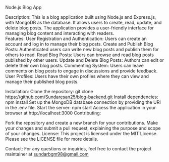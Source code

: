 Node.js Blog App

Description:
This is a blog application built using Node.js and Express.js, with MongoDB as the database. It allows users to create, read, update, and delete blog posts. The application provides a user-friendly interface for managing blog content and interacting with readers.
</br>
Features:
User Registration and Authentication: Users can create an account and log in to manage their blog posts.
Create and Publish Blog Posts: Authenticated users can write new blog posts and publish them for others to read.
Read Blog Posts: Users can browse and read blog posts published by other users.
Update and Delete Blog Posts: Authors can edit or delete their own blog posts.
Commenting System: Users can leave comments on blog posts to engage in discussions and provide feedback.
User Profiles: Users have their own profiles where they can view and manage their published blog posts.

Installation:
Clone the repository: git clone https://github.com/Sundaresan25/blog-backend.git
Install dependencies: npm install
Set up the MongoDB database connection by providing the URI in the .env file.
Start the server: npm start
Access the application in your browser at http://localhost:3000
Contributing:

Fork the repository and create a new branch for your contributions.
Make your changes and submit a pull request, explaining the purpose and scope of your changes.
License:
This project is licensed under the MIT License. Please see the LICENSE file for more details.

Contact:
For any questions or inquiries, feel free to contact the project maintainer at sundarbgm98@gmail.com

